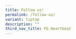 ```yaml
---
title: Follow us!
permalink: /follow-us/
variant: tiptap
description: ""
third_nav_title: FG Heartbeat
---
```

